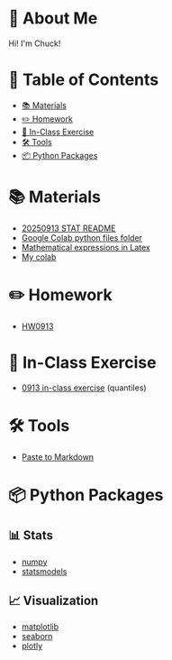 # 👔 About Me
Hi! I'm Chuck!

# 📑 Table of Contents
- [📚 Materials](#-materials)
- [✏️ Homework](#-homework)
- [🧠 In-Class Exercise](#-in-class-exercise)
- [🛠️ Tools](#-tools)
- [📦 Python Packages](#-python-packages)

# 📚 Materials
- [20250913 STAT README](https://docs.google.com/spreadsheets/d/1-UFyabcTQTQ9ZaXoXk9rYrOnwDxJEAOYwu1l0E4ezAQ/edit?usp=sharing)
- [Google Colab python files folder](https://drive.google.com/drive/folders/15ehJAjL8AZbzjNRJMk5KlFeJlzFMnSEK?usp=sharing)
- [Mathematical expressions in Latex](https://www.overleaf.com/learn/latex/Mathematical_expressions)
- [My colab](https://drive.google.com/drive/folders/1_maaXJom4Pm3zMW5ftkV9EGyPRcFJToY?usp=drive_link)

# ✏️ Homework
- [HW0913](./HW0913/README.md)

# 🧠 In-Class Exercise
- [0913 in-class exercise](https://colab.research.google.com/drive/11bHlxmhZ0DXfqTn8fhpE8vlVmp03GyjU?usp=drive_link) (quantiles)

# 🛠️ Tools
- [Paste to Markdown](https://euangoddard.github.io/clipboard2markdown/)

# 📦 Python Packages

## 📊 Stats
- [numpy](https://numpy.org/doc/stable/)
- [statsmodels](https://www.statsmodels.org/stable/index.html#)

## 📈 Visualization
- [matplotlib](https://matplotlib.org/stable/users/index)
- [seaborn](https://seaborn.pydata.org/examples/index.html)
- [plotly](https://plotly.com/examples/)



